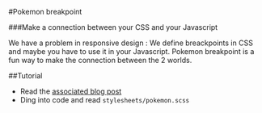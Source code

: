#Pokemon breakpoint

###Make a connection between your CSS and your Javascript

We have a problem in responsive design : We define breackpoints in CSS and maybe you have to use it in your Javascript.
Pokemon breakpoint is a fun way to make the connection between the 2 worlds.

##Tutorial

- Read the [associated blog post](http://blog.davidleuliette.com)
- Ding into code and read `stylesheets/pokemon.scss`
